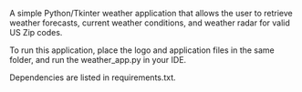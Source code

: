 A simple Python/Tkinter weather application that allows the user to retrieve weather forecasts, current weather conditions, and weather radar for valid US Zip codes.

To run this application, place the logo and application files in the same folder, and run the weather_app.py in your IDE.

Dependencies are listed in requirements.txt.
